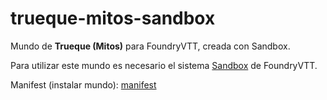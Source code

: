 # trueque-mitos-sandbox

Mundo de **Trueque (Mitos)** para FoundryVTT, creada con Sandbox.

Para utilizar este mundo es necesario el sistema [Sandbox](https://gitlab.com/rolnl/sandbox-system-builder/-/tree/master) de FoundryVTT.

Manifest (instalar mundo): [manifest](https://raw.githubusercontent.com/Luvero-1/trueque-mitos-sandbox/main/world.json)
